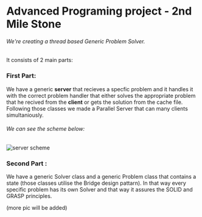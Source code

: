 # Advanced Programing project - 2nd Mile Stone

###### We're creating a thread based Generic Problem Solver.

It consists of 2 main parts:

### First Part:

We have a generic **server** that recieves a specfic problem and it handles it with the correct problem handler
that either solves the appropriate problem that he recived from the **client** or gets the solution from the cache file.
Following those classes we made a Parallel Server that can many clients simultaniously.

###### We can see the scheme below:

![server scheme](https://i.imgur.com/eZPTeml.png)

### Second Part :

We have a generic Solver class and a generic Problem class that contains a state (those classes utilise the Bridge design pattarn).
In that way every specific problem has its own Solver and that way it assures the SOLID and GRASP principles.

(more pic will be added)
